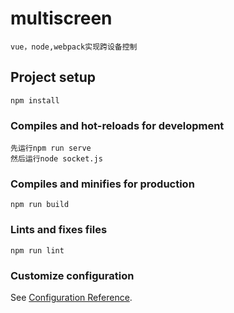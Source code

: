 # multiscreen
```
vue，node,webpack实现跨设备控制
```

## Project setup
```
npm install
```

### Compiles and hot-reloads for development
```
先运行npm run serve
然后运行node socket.js
```

### Compiles and minifies for production
```
npm run build
```

### Lints and fixes files
```
npm run lint
```

### Customize configuration
See [Configuration Reference](https://cli.vuejs.org/config/).
